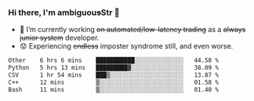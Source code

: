 ### Hi there, I'm ambiguou~~s~~Str 👋

<!--
**ambiguoustexture/ambiguoustexture** is a ✨ _special_ ✨ repository because its `README.md` (this file) appears on your GitHub profile.

Here are some ideas to get you started:
-->
- 🔭 I’m currently working ~~on automated/low-latency trading~~ as a ~~always junior system~~ developer.
- :worried: Experiencing ~~endless~~ imposter syndrome still, and even worse.

<!--START_SECTION:waka-->

```txt
Other    6 hrs 6 mins    ███████████░░░░░░░░░░░░░░   44.58 %
Python   5 hrs 13 mins   █████████▓░░░░░░░░░░░░░░░   38.09 %
CSV      1 hr 54 mins    ███▒░░░░░░░░░░░░░░░░░░░░░   13.87 %
C++      12 mins         ▒░░░░░░░░░░░░░░░░░░░░░░░░   01.58 %
Bash     11 mins         ▒░░░░░░░░░░░░░░░░░░░░░░░░   01.40 %
```

<!--END_SECTION:waka-->
